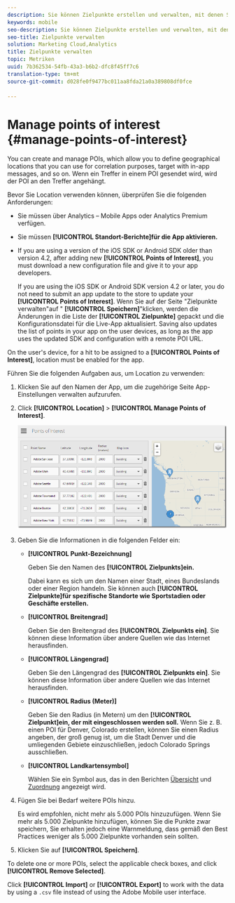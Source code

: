 ```yaml
---
description: Sie können Zielpunkte erstellen und verwalten, mit denen Sie geografische Standorte definieren können, die Sie für Korrelationszwecke, zum Ansprechen von Zielgruppen mit In-App-Nachrichten und vieles mehr verwenden können. Wenn ein Treffer innerhalb eines Zielpunkts gesendet wird, wird der Zielpunkt an den Treffer angehängt.
keywords: mobile
seo-description: Sie können Zielpunkte erstellen und verwalten, mit denen Sie geografische Standorte definieren können, die Sie für Korrelationszwecke, zum Ansprechen von Zielgruppen mit In-App-Nachrichten und vieles mehr verwenden können. Wenn ein Treffer innerhalb eines Zielpunkts gesendet wird, wird der Zielpunkt an den Treffer angehängt.
seo-title: Zielpunkte verwalten
solution: Marketing Cloud,Analytics
title: Zielpunkte verwalten
topic: Metriken
uuid: 7b362534-54fb-43a3-b6b2-dfc8f45ff7c6
translation-type: tm+mt
source-git-commit: d028fe0f9477bc011aa8fda21a0a389808df0fce

---
```



# Manage points of interest {#manage-points-of-interest}

You can create and manage POIs, which allow you to define geographical locations that you can use for correlation purposes, target with in-app messages, and so on. Wenn ein Treffer in einem POI gesendet wird, wird der POI an den Treffer angehängt.

Bevor Sie Location verwenden können, überprüfen Sie die folgenden Anforderungen:

* Sie müssen über Analytics – Mobile Apps oder Analytics Premium verfügen.
* Sie müssen **[!UICONTROL Standort-Berichte]für die App aktivieren.**
* If you are using a version of the iOS SDK or Android SDK older than version 4.2, after adding new **[!UICONTROL Points of Interest]**, you must download a new configuration file and give it to your app developers.

   If you are using the iOS SDK or Android SDK version 4.2 or later, you do not need to submit an app update to the store to update your **[!UICONTROL Points of Interest]**. Wenn Sie auf der Seite "Zielpunkte verwalten"auf " **[!UICONTROL Speichern]**"klicken, werden die Änderungen in die Liste der **[!UICONTROL Zielpunkte]** gepackt und die Konfigurationsdatei für die Live-App aktualisiert. Saving also updates the list of points in your app on the user devices, as long as the app uses the updated SDK and configuration with a remote POI URL.

On the user's device, for a hit to be assigned to a **[!UICONTROL Points of Interest]**, location must be enabled for the app.

Führen Sie die folgenden Aufgaben aus, um Location zu verwenden:

1. Klicken Sie auf den Namen der App, um die zugehörige Seite App-Einstellungen verwalten aufzurufen.
1. Click **[!UICONTROL Location]** &gt; **[!UICONTROL Manage Points of Interest]**.

   ![Schritt Ergebnis](assets/poi.png)

1. Geben Sie die Informationen in die folgenden Felder ein:

   * **[!UICONTROL Punkt-Bezeichnung]**

      Geben Sie den Namen des **[!UICONTROL Zielpunkts]ein.**

      Dabei kann es sich um den Namen einer Stadt, eines Bundeslands oder einer Region handeln. Sie können auch **[!UICONTROL Zielpunkte]für spezifische Standorte wie Sportstadien oder Geschäfte erstellen.**

   * **[!UICONTROL Breitengrad]**

      Geben Sie den Breitengrad des **[!UICONTROL Zielpunkts ein]**. Sie können diese Information über andere Quellen wie das Internet herausfinden.

   * **[!UICONTROL Längengrad]**

      Geben Sie den Längengrad des **[!UICONTROL Zielpunkts ein]**. Sie können diese Information über andere Quellen wie das Internet herausfinden.

   * **[!UICONTROL Radius (Meter)]**

      Geben Sie den Radius (in Metern) um den **[!UICONTROL Zielpunkt]ein, der mit eingeschlossen werden soll.** Wenn Sie z. B. einen POI für Denver, Colorado erstellen, können Sie einen Radius angeben, der groß genug ist, um die Stadt Denver und die umliegenden Gebiete einzuschließen, jedoch Colorado Springs ausschließen.

   * **[!UICONTROL Landkartensymbol]**

      Wählen Sie ein Symbol aus, das in den Berichten [Übersicht](/help/using/location/c-location-overview.md) und [Zuordnung](/help/using/location/c-map-points.md) angezeigt wird.

1. Fügen Sie bei Bedarf weitere POIs hinzu.

   Es wird empfohlen, nicht mehr als 5.000 POIs hinzuzufügen. Wenn Sie mehr als 5.000 Zielpunkte hinzufügen, können Sie die Punkte zwar speichern, Sie erhalten jedoch eine Warnmeldung, dass gemäß den Best Practices weniger als 5.000 Zielpunkte vorhanden sein sollten.

1. Klicken Sie auf **[!UICONTROL Speichern]**.

To delete one or more POIs, select the applicable check boxes, and click **[!UICONTROL Remove Selected]**.

Click **[!UICONTROL Import]** or **[!UICONTROL Export]** to work with the data by using a `.csv` file instead of using the Adobe Mobile user interface.
